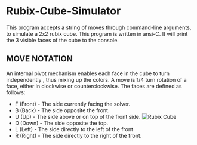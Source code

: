 # Rubix-Cube-Simulator
This program accepts a string of moves through command-line arguments, to simulate a 2x2 rubix cube.
This program is written in ansi-C. It will print the 3 visible faces of the cube to the console.

## MOVE NOTATION

An internal pivot mechanism enables each face in the cube to turn independently , thus mixing up the colors. A move is 1/4 turn rotation of a face, either in clockwise or counterclockwise. The faces are defined as follows:

- F (Front)      - The side currently facing the solver.
- B (Back)       - The side opposite the front.
- U (Up)         - The side above or on top of the front side.                    ![Rubix Cube](/Desktop/twistcubeIMAGE.png)
- D (Down)       - The side opposite the top.
- L (Left)       - The side directly to the left of the front
- R (Right)      - The side directly to the right of the front.
